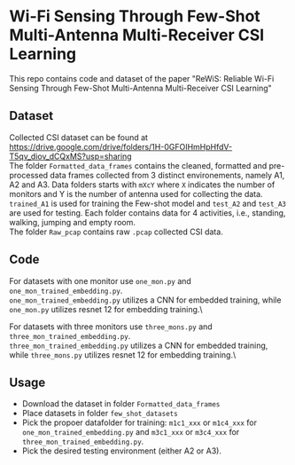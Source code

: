 # Wi-Fi Sensing Through Few-Shot Multi-Antenna Multi-Receiver CSI Learning

This repo contains code and dataset of the paper "ReWiS: Reliable Wi-Fi Sensing Through Few-Shot Multi-Antenna Multi-Receiver CSI Learning" 


## Dataset
Collected CSI dataset can be found at https://drive.google.com/drive/folders/1H-0GFOIHmHpHfdV-T5qv_diov_dCQxMS?usp=sharing \
The folder `Formatted_data_frames` contains the cleaned, formatted and pre-processed data frames collected from 3 distinct environements, namely A1, A2 and A3. Data folders starts with `mXcY` where `X` indicates the number of monitors and Y is the number of antenna used for collecting the data. `trained_A1` is used for training the Few-shot model and `test_A2` and `test_A3` are used for testing. Each folder contains data for 4 activities, i.e., standing, walking, jumping and empty room.\
The folder `Raw_pcap` contains raw `.pcap` collected CSI data. 
## Code
For datasets with one monitor use `one_mon.py` and `one_mon_trained_embedding.py`.\
`one_mon_trained_embedding.py` utilizes a CNN for embedded training, while `one_mon.py` utilizes resnet 12 for embedding training.\

For datasets with three monitors use `three_mons.py` and `three_mon_trained_embedding.py`.\
`three_mon_trained_embedding.py` utilizes a CNN for embedded training, while `three_mons.py` utilizes resnet 12 for embedding training.\

## Usage
- Download the dataset in folder `Formatted_data_frames`
- Place datasets in folder `few_shot_datasets`
- Pick the propoer datafolder for training:  `m1c1_xxx` or `m1c4_xxx` for `one_mon_trained_embedding.py` and `m3c1_xxx` or `m3c4_xxx` for `three_mon_trained_embedding.py`.
- Pick the desired testing environment (either A2 or A3).




